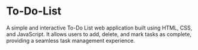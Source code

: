 # To-Do-List
A simple and interactive To-Do List web application built using HTML, CSS, and JavaScript. It allows users to add, delete, and mark tasks as complete, providing a seamless task management experience.
